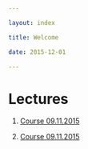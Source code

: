```yaml
---

layout: index

title: Welcome

date: 2015-12-01

---
```


# Lectures

1. [Course 09.11.2015]({{site.baseurl}}/masters_thesis/10092015.html)

2. [Course 09.11.2015]({{site.baseurl}}/masters_thesis/11132015.html)
